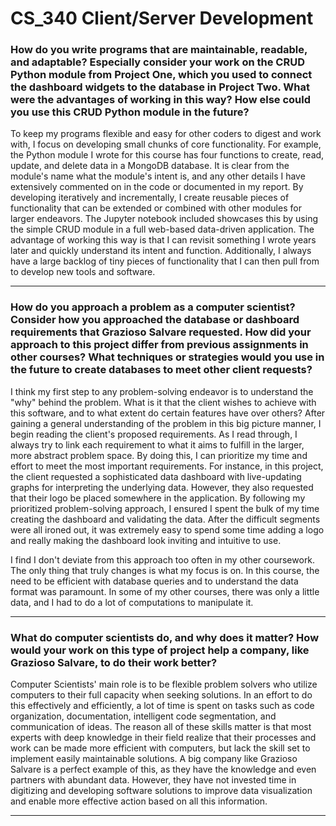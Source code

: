 # CS_340 Client/Server Development

### How do you write programs that are maintainable, readable, and adaptable? Especially consider your work on the CRUD Python module from Project One, which you used to connect the dashboard widgets to the database in Project Two. What were the advantages of working in this way? How else could you use this CRUD Python module in the future?

  To keep my programs flexible and easy for other coders to digest and work with, I focus on developing small chunks of core functionality. For example, the Python module I wrote for this course has four functions to create, read, update, and delete data in a MongoDB database. It is clear from the module's name what the module's intent is, and any other details I have extensively commented on in the code or documented in my report. By developing iteratively and incrementally, I create reusable pieces of functionality that can be extended or combined with other modules for larger endeavors. The Jupyter notebook included showcases this by using the simple CRUD module in a full web-based data-driven application. The advantage of working this way is that I can revisit something I wrote years later and quickly understand its intent and function. Additionally, I always have a large backlog of tiny pieces of functionality that I can then pull from to develop new tools and software.

---

### How do you approach a problem as a computer scientist? Consider how you approached the database or dashboard requirements that Grazioso Salvare requested. How did your approach to this project differ from previous assignments in other courses? What techniques or strategies would you use in the future to create databases to meet other client requests?

I think my first step to any problem-solving endeavor is to understand the "why" behind the problem. What is it that the client wishes to achieve with this software, and to what extent do certain features have over others? After gaining a general understanding of the problem in this big picture manner, I begin reading the client's proposed requirements. As I read through, I always try to link each requirement to what it aims to fulfill in the larger, more abstract problem space. By doing this, I can prioritize my time and effort to meet the most important requirements. For instance, in this project, the client requested a sophisticated data dashboard with live-updating graphs for interpreting the underlying data. However, they also requested that their logo be placed somewhere in the application. By following my prioritized problem-solving approach, I ensured I spent the bulk of my time creating the dashboard and validating the data. After the difficult segments were all ironed out, it was extremely easy to spend some time adding a logo and really making the dashboard look inviting and intuitive to use.
 
I find I don't deviate from this approach too often in my other coursework. The only thing that truly changes is what my focus is on. In this course, the need to be efficient with database queries and to understand the data format was paramount. In some of my other courses, there was only a little data, and I had to do a lot of computations to manipulate it.

---

### What do computer scientists do, and why does it matter? How would your work on this type of project help a company, like Grazioso Salvare, to do their work better?

Computer Scientists' main role is to be flexible problem solvers who utilize computers to their full capacity when seeking solutions. In an effort to do this effectively and efficiently, a lot of time is spent on tasks such as code organization, documentation, intelligent code segmentation, and communication of ideas. The reason all of these skills matter is that most experts with deep knowledge in their field realize that their processes and work can be made more efficient with computers, but lack the skill set to implement easily maintainable solutions. A big company like Grazioso Salvare is a perfect example of this, as they have the knowledge and even partners with abundant data. However, they have not invested time in digitizing and developing software solutions to improve data visualization and enable more effective action based on all this information. 

---
